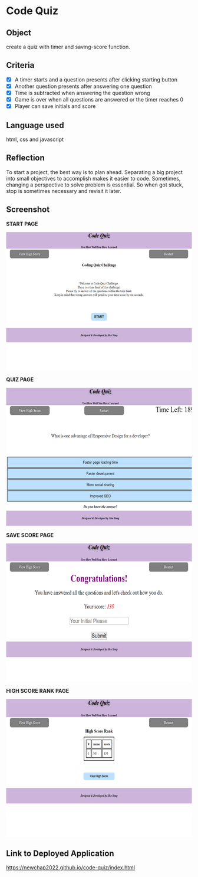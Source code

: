 # Code Quiz

## Object 
create a quiz with timer and saving-score function.

## Criteria
- [x] A timer starts and a question presents after clicking starting button
- [x] Another question presents after answering one question
- [x] Time is subtracted when answering the question wrong
- [x] Game is over when all questions are answered or the timer reaches 0
- [x] Player can save initials and score

## Language used
html, css and javascript

## Reflection
To start a project, the best way is to plan ahead. Separating a big project into small objectives to accomplish makes it easier to code. Sometimes, changing a perspective to solve problem is essential. So when got stuck, stop is sometimes necessary and revisit it later.

## Screenshot
**START PAGE**  

<img src=".\assets\images\start-page-screenshot.png" alt="start page screenshot" width ="594" height="374"/>

**QUIZ PAGE**  

<img src=".\assets\images\quiz-screenshot.png" alt="start page screenshot" width ="594" height="374"/>

**SAVE SCORE PAGE**  

<img src=".\assets\images\savescore-screenshot.png" alt="save score page screenshot" width ="594" height="374"/>

**HIGH SCORE RANK PAGE**  

<img src=".\assets\images\highscore-screenshot.png" alt="high score rank page screenshot" width ="594" height="374"/>

## Link to Deployed Application
https://newchap2022.github.io/code-quiz/index.html
